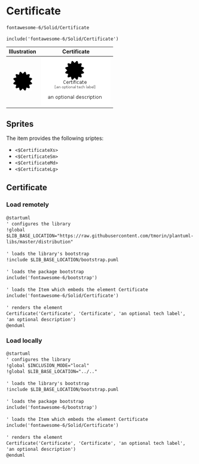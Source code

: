 # Certificate


```text
fontawesome-6/Solid/Certificate
```

```text
include('fontawesome-6/Solid/Certificate')
```



| Illustration | Certificate |
| :---: | :---: |
| ![illustration for Illustration](../../fontawesome-6/Solid/Certificate.png) | ![illustration for Certificate](../../fontawesome-6/Solid/Certificate.Local.png) |



## Sprites
The item provides the following sriptes:

- `<$CertificateXs>`
- `<$CertificateSm>`
- `<$CertificateMd>`
- `<$CertificateLg>`





## Certificate

### Load remotely
```plantuml
@startuml
' configures the library
!global $LIB_BASE_LOCATION="https://raw.githubusercontent.com/tmorin/plantuml-libs/master/distribution"

' loads the library's bootstrap
!include $LIB_BASE_LOCATION/bootstrap.puml

' loads the package bootstrap
include('fontawesome-6/bootstrap')

' loads the Item which embeds the element Certificate
include('fontawesome-6/Solid/Certificate')

' renders the element
Certificate('Certificate', 'Certificate', 'an optional tech label', 'an optional description')
@enduml
```

### Load locally
```plantuml
@startuml
' configures the library
!global $INCLUSION_MODE="local"
!global $LIB_BASE_LOCATION="../.."

' loads the library's bootstrap
!include $LIB_BASE_LOCATION/bootstrap.puml

' loads the package bootstrap
include('fontawesome-6/bootstrap')

' loads the Item which embeds the element Certificate
include('fontawesome-6/Solid/Certificate')

' renders the element
Certificate('Certificate', 'Certificate', 'an optional tech label', 'an optional description')
@enduml
```

